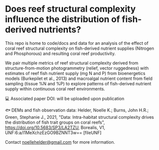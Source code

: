 # Does reef structural complexity influence the distribution of fish-derived nutrients?

This repo is home to code/docs and data for an analysis of the effect of coral reef structural complexity on fish-derived nutrient supplies (Nitrogen and Phosphorous) and resulting coral reef productivity. 

We pair multiple metrics of reef structural complexity derived from structure-from-motion photogrammetry (relief, vector ruggedness) with estimates of reef fish nutrient supply (mg N and P) from bioenergetics models (Burkepilet et al., 2013) and macroalgal nutrient content from field sampling (tissue %N and %P) to explore patterns of fish-derived nutrient supply within continuous coral reef environments. 

💻 Associated paper DOI: will be uploaded upon publication

🐟 DEMs and fish observation data: Helder, Noelle K.; Burns, John H.R.; Green, Stephanie J., 2021, "Data: Intra-habitat structural complexity drives the distribution of fish trait groups on coral reefs", https://doi.org/10.5683/SP3/LA2TZU, Borealis, V1, UNF:6:a/l1MeXchzEzGO9BZNNT3w== [fileUNF]

Contact noellehelder@gmail.com for more information. 
